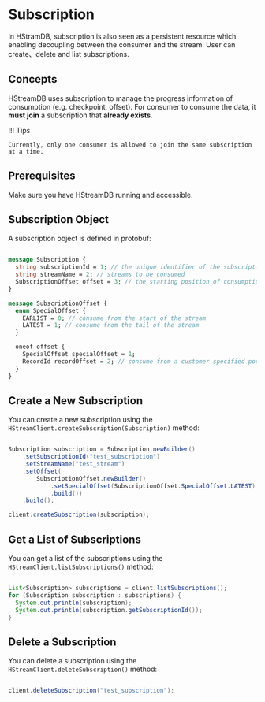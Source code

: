 # Subscription

In HStramDB, subscription is also seen as a persistent resource which enabling
decoupling between the consumer and the stream. User can create、delete and list
subscriptions.

## Concepts

HStreamDB uses subscription to manage the progress information of consumption
(e.g. checkpoint, offset). For consumer to consume the data, it **must join** a
subscription that **already exists**.

!!! Tips

    Currently, only one consumer is allowed to join the same subscription at a time.

## Prerequisites

Make sure you have HStreamDB running and accessible.

## Subscription Object

A subscription object is defined in protobuf:

```protobuf

message Subscription {
  string subscriptionId = 1; // the unique identifier of the subscription
  string streamName = 2; // streams to be consumed
  SubscriptionOffset offset = 3; // the starting position of consumption
}

message SubscriptionOffset {
  enum SpecialOffset {
    EARLIST = 0; // consume from the start of the stream
    LATEST = 1; // consume from the tail of the stream
  }

  oneof offset {
    SpecialOffset specialOffset = 1;
    RecordId recordOffset = 2; // consume from a customer specified position
  }
}

```

## Create a New Subscription

You can create a new subscription using the
`HStreamClient.createSubscription(Subscription)` method:

```java

Subscription subscription = Subscription.newBuilder()
    .setSubscriptionId("test_subscription")
    .setStreamName("test_stream")
    .setOffset(
        SubscriptionOffset.newBuilder()
            .setSpecialOffset(SubscriptionOffset.SpecialOffset.LATEST)
            .build())
    .build();

client.createSubscription(subscription);

```

## Get a List of Subscriptions

You can get a list of the subscriptions using the
`HStreamClient.listSubscriptions()` method:

```java

List<Subscription> subscriptions = client.listSubscriptions();
for (Subscription subscription : subscriptions) {
  System.out.println(subscription);
  System.out.println(subscription.getSubscriptionId());
}

```

## Delete a Subscription

You can delete a subscription using the `HStreamClient.deleteSubscription()`
method:

```java

client.deleteSubscription("test_subscription");

```
